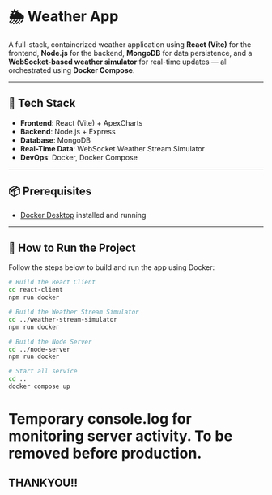 # 🌦️ Weather App

A full-stack, containerized weather application using **React (Vite)** for the frontend, **Node.js** for the backend, **MongoDB** for data persistence, and a **WebSocket-based weather simulator** for real-time updates — all orchestrated using **Docker Compose**.

---

## 🧱 Tech Stack

- **Frontend**: React (Vite) + ApexCharts
- **Backend**: Node.js + Express
- **Database**: MongoDB
- **Real-Time Data**: WebSocket Weather Stream Simulator
- **DevOps**: Docker, Docker Compose

---

## 📦 Prerequisites

- [Docker Desktop](https://www.docker.com/products/docker-desktop) installed and running

---

## 🚀 How to Run the Project

Follow the steps below to build and run the app using Docker:

```bash
# Build the React Client
cd react-client
npm run docker

# Build the Weather Stream Simulator
cd ../weather-stream-simulator
npm run docker

# Build the Node Server
cd ../node-server
npm run docker

# Start all service
cd ..
docker compose up
```

# Temporary console.log for monitoring server activity. To be removed before production.


## THANKYOU!! ##

